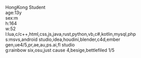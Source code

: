 HongKong Student </br>
age:13y  </br>
sex:m  </br>
h:164 </br>
w:52 </br>
l:lua,c/c++,html,css,js,java,rust,python,vb,c#,kotlin,mysql,php </br>
s:msvs,android studio,idea,houdini,blender,c4d,ember gen,ue4/5,pr,ae,au,ps.ai,fl studio </br>
g:rainbow six,osu,just cause 4,besige,bettlefiled 1/5 </br>

